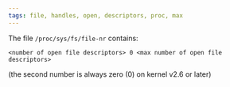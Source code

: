 ```yaml
---
tags: file, handles, open, descriptors, proc, max
---
```


The file `/proc/sys/fs/file-nr` contains:

    <number of open file descriptors> 0 <max number of open file descriptors>

(the second number is always zero (0) on kernel v2.6 or later)
